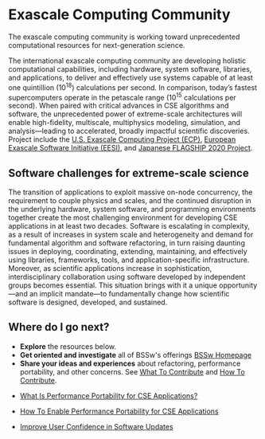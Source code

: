 # Exascale Computing Community

The exascale computing community is working toward unprecedented computational resources for next-generation science.

The international exascale computing community are developing holistic computational capabilities, including hardware, system software, libraries, and applications, to deliver and effectively use systems capable of at least one quintillion (10<sup>18</sup>) calculations per second.   In comparison, today’s fastest supercomputers operate in the petascale range (10<sup>15</sup> calculations per second).  When paired with critical advances in CSE algorithms and software, the unprecedented power of extreme-scale architectures will enable high-fidelity, multiscale, multiphysics modeling, simulation, and analysis—leading to accelerated, broadly impactful scientific discoveries. Project include the [U.S. Exascale Computing Project (ECP)](https://exascaleproject.org "ECP Homepage"), [European Exascale Software Initiative (EESI)](http://www.eesi-project.eu/ "EESI Homepage"), and [Japanese FLAGSHIP 2020 Project](http://www.aics.riken.jp/fs2020p/en/ "FLAGSHIP 2020 Homepage").

## Software challenges for extreme-scale science

The transition of applications to exploit massive on-node concurrency, the requirement to couple physics and scales, and the continued disruption in the underlying hardware, system software, and programming environments together create the most challenging environment for developing CSE applications in at least two decades.  Software is escalating in complexity, as a result of increases in system scale and heterogeneity and demand for fundamental algorithm and software refactoring, in turn raising daunting issues in deploying, coordinating, extending, maintaining, and effectively using libraries, frameworks, tools, and application-specific infrastructure.  Moreover, as scientific applications increase in sophistication, interdisciplinary collaboration using software developed by independent groups becomes essential.  This situation brings with it a unique opportunity—and an implicit mandate—to fundamentally change how scientific software is designed, developed, and sustained.  

## Where do I go next?
- **Explore** the resources below.
- **Get oriented and investigate** all of BSSw's offerings  [BSSw Homepage](../Homepage.md)
- **Share your ideas and experiences** about refactoring, performance portability, and other concerns. See [What To Contribute](../WhatToContribute.md) and [How To Contribute](../HowToContribute.md).

<!--
Featured resources for the Exascale Computing Community.
Edit this list to change resources that appear on the front-end site.
-->

* [What Is Performance Portability for CSE Applications?](../../CuratedContent/WhatIsPerfPortabilityForCseApps.md)

* [How To Enable Performance Portability for CSE Applications](../../CuratedContent/HowToEnablePerfPortabilityForCseApps.md)

* [Improve User Confidence in Software Updates](../../Articles/Blog/ImproveUserConfidenceInSwUpdates.md)

<!-- Defer events until later
* [SC17 Conference](../../Events/Conference.SC17.md)
-->

<!---
Publish: yes
--->
